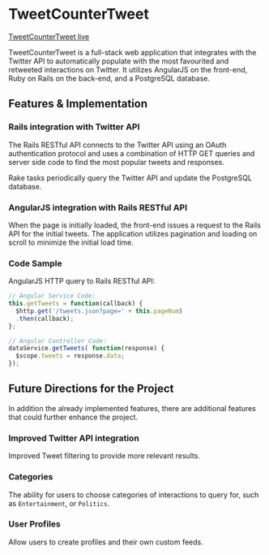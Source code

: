 # TweetCounterTweet

[TweetCounterTweet live][site]

[site]: http://www.tweetcountertweet.com/

TweetCounterTweet is a full-stack web application that integrates with the Twitter API to automatically populate with the most favourited and retweeted interactions on Twitter. It utilizes AngularJS on the front-end, Ruby on Rails on the back-end, and a PostgreSQL database.

## Features & Implementation

### Rails integration with Twitter API

The Rails RESTful API connects to the Twitter API using an OAuth authentication protocol and uses a combination of HTTP GET queries and server side code to find the most popular tweets and responses.

Rake tasks periodically query the Twitter API and update the PostgreSQL database.

### AngularJS integration with Rails RESTful API

When the page is initially loaded, the front-end issues a request to the Rails API for the initial tweets. The application utilizes pagination and loading on scroll to minimize the initial load time.

### Code Sample

AngularJS HTTP query to Rails RESTful API:

```javascript
// Angular Service Code:
this.getTweets = function(callback) {
  $http.get('/tweets.json?page=' + this.pageNum)
  .then(callback);
};

// Angular Controller Code:
dataService.getTweets( function(response) {
  $scope.tweets = response.data;
});
```

## Future Directions for the Project

In addition the already implemented features, there are additional features that could further enhance the project.

### Improved Twitter API integration

Improved Tweet filtering to provide more relevant results.

### Categories

The ability for users to choose categories of interactions to query for, such as `Entertainment`, or `Politics`.

### User Profiles

Allow users to create profiles and their own custom feeds.
